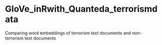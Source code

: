 # GloVe_inRwith_Quanteda_terrorismdata
Comparing word embeddings of terrorism text documents and non-terrorism text documents
